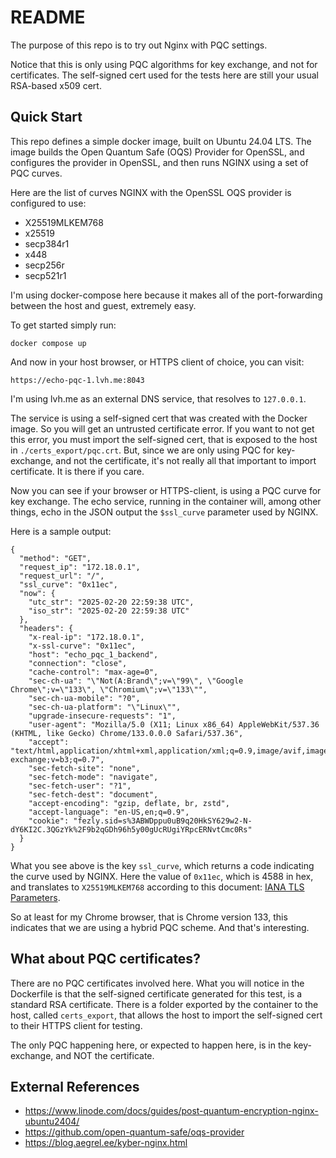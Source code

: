 # README

The purpose of this repo is to try out Nginx with PQC settings.

Notice that this is only using PQC algorithms for key exchange, 
and not for certificates. The self-signed cert used for the tests
here are still your usual RSA-based x509 cert.

## Quick Start

This repo defines a simple docker image, built on Ubuntu 24.04 LTS.
The image builds the Open Quantum Safe (OQS) Provider for OpenSSL, and configures
the provider in OpenSSL, and then runs NGINX using a set of PQC curves.

Here are the list of curves NGINX with the OpenSSL OQS provider is configured to use:

* X25519MLKEM768 
* x25519
* secp384r1
* x448
* secp256r
* secp521r1

I'm using docker-compose here because it makes all of the port-forwarding between the host and guest,
extremely easy. 

To get started simply run:

```
docker compose up
```

And now in your host browser, or HTTPS client of choice, you can visit:
```
https://echo-pqc-1.lvh.me:8043
```

I'm using lvh.me as an external DNS service, that resolves to `127.0.0.1`.

The service is using a self-signed cert that was created with the Docker image.
So you will get an untrusted certificate error. If you want to not get this error,
you must import the self-signed cert, that is exposed to the host in `./certs_export/pqc.crt`.
But, since we are only using PQC for key-exchange, and not the certificate, it's not really all 
that important to import certificate. It is there if you care.

Now you can see if your browser or HTTPS-client, is using a PQC curve for key exchange.
The echo service, running in the container will, among other things, echo 
in the JSON output the `$ssl_curve` parameter used by NGINX.

Here is a sample output:

```
{
  "method": "GET",
  "request_ip": "172.18.0.1",
  "request_url": "/",
  "ssl_curve": "0x11ec",
  "now": {
    "utc_str": "2025-02-20 22:59:38 UTC",
    "iso_str": "2025-02-20 22:59:38 UTC"
  },
  "headers": {
    "x-real-ip": "172.18.0.1",
    "x-ssl-curve": "0x11ec",
    "host": "echo_pqc_1_backend",
    "connection": "close",
    "cache-control": "max-age=0",
    "sec-ch-ua": "\"Not(A:Brand\";v=\"99\", \"Google Chrome\";v=\"133\", \"Chromium\";v=\"133\"",
    "sec-ch-ua-mobile": "?0",
    "sec-ch-ua-platform": "\"Linux\"",
    "upgrade-insecure-requests": "1",
    "user-agent": "Mozilla/5.0 (X11; Linux x86_64) AppleWebKit/537.36 (KHTML, like Gecko) Chrome/133.0.0.0 Safari/537.36",
    "accept": "text/html,application/xhtml+xml,application/xml;q=0.9,image/avif,image/webp,image/apng,*/*;q=0.8,application/signed-exchange;v=b3;q=0.7",
    "sec-fetch-site": "none",
    "sec-fetch-mode": "navigate",
    "sec-fetch-user": "?1",
    "sec-fetch-dest": "document",
    "accept-encoding": "gzip, deflate, br, zstd",
    "accept-language": "en-US,en;q=0.9",
    "cookie": "fezly.sid=s%3ABWDppu0uB9q20HkSY629w2-N-dY6KI2C.3QGzYk%2F9b2qGDh96h5y00gUcRUgiYRpcERNvtCmc0Rs"
  }
}
```

What you see above is the key `ssl_curve`, which returns a code indicating the curve used by NGINX.
Here the value of `0x11ec`, which is 4588 in hex, and translates to `X25519MLKEM768` according to this document: [IANA TLS Parameters](https://www.iana.org/assignments/tls-parameters/tls-parameters.xhtml#tls-parameters-8).

So at least for my Chrome browser, that is Chrome version 133, this indicates that we are using a hybrid PQC scheme.
And that's interesting.

## What about PQC certificates?

There are no PQC certificates involved here. 
What you will notice in the Dockerfile is that the self-signed certificate generated for this test, is a standard RSA certificate.
There is a folder exported by the container to the host, called `certs_export`, that allows the host to import the self-signed cert
to their HTTPS client for testing.

The only PQC happening here, or expected to happen here, is in the key-exchange, and NOT the certificate.

## External References

- https://www.linode.com/docs/guides/post-quantum-encryption-nginx-ubuntu2404/
- https://github.com/open-quantum-safe/oqs-provider
- https://blog.aegrel.ee/kyber-nginx.html

